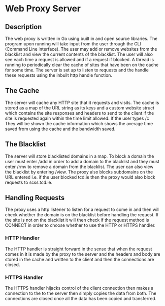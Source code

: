 # Web Proxy Server

## Description
The web proxy is written in Go using built in and open source libraries. The program upon running will take input from the user through the CLI (Command Line Interface). The user may add or remove websites from the blacklist and view the current contents of the blacklist. The user will also see each time a request is allowed and if a request if blocked. A thread is running to periodically clear the cache of sites that have been on the cache for some time. The server is set up to listen to requests and the handle these requests using the inbuilt http handle function.

## The Cache
The server will cache any HTTP site that it requests and visits. The cache is stored as a map of the URL string as its keys and a custom website struct which contains the site responses and headers to send to the client if the site is requested again within the time limit allowed. If the user types /c They will be shown the cache information which shows the average time saved from using the cache and the bandwidth saved.

## The Blacklist
The server will store blacklisted domains in a map. To block a domain the user must enter /add <domain> in order to add a domain to the blacklist and they must enter /rmv <domain> to remove a domain from the blacklist. The user can also view the blacklist by entering /view. The proxy also blocks subdomains on the URL entered i.e. if the user blocked tcd.ie then the proxy would also block requests to scss.tcd.ie. 

## Handling Requests
The proxy uses a http listener to listen for a request to come in and then will check whether the domain is on the blacklist before handling the request. If the site is not on the blacklist it will then check if the request method is CONNECT in order to choose whether to use the HTTP or HTTPS handler.

### HTTP Handler
The HTTP handler is straight forward in the sense that when the request comes in it is made by the proxy to the server and the headers and body are stored in the cache and written to the client and then the connections are closed.

### HTTPS Handler
The HTTPS handler hijacks control of the client connection then makes a connection to the to the server then simply copies the data from both. The connections are closed once all the data has been copied and transferred.
